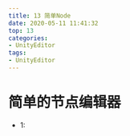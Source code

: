 ```yaml
---
title: 13 简单Node
date: 2020-05-11 11:41:32
top: 13
categories:
- UnityEditor
tags:
- UnityEditor
---
```


# 简单的节点编辑器

* 1: